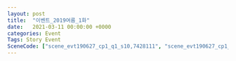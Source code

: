 ```yaml
---
layout: post
title:  "이벤트_2019여름_1화"
date:   2021-03-11 00:00:00 +0000
categories: Event
Tags: Story Event
SceneCode: ["scene_evt190627_cp1_q1_s10,7428111", "scene_evt190627_cp1_q2_s10,7428121", "scene_evt190627_cp1_q3_s10,7428131", "scene_evt190627_cp1_q4_s10,7428141"]
---
```

